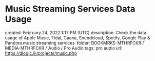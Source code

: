 # Music Streaming Services Data Usage

created: February 24, 2022 1:17 PM (UTC)
description: Check the data usage of Apple Music, Tidal, Gaana, Soundcloud, Spotify, Google Play & Pandora music streaming services.
folder: BOOKMRKS-MTHRFCKR / MEDIA-MTHRFCKR / Audio / Pro Audio
tags: pro audio
url: https://dlogic.lk/projects/music.php